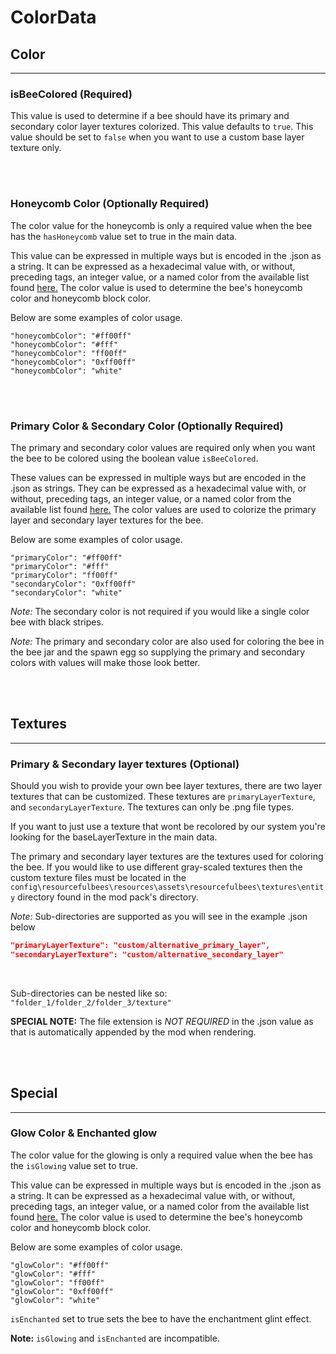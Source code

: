 # **ColorData**

## **Color**
***

### **isBeeColored** (Required)

This value is used to determine if a bee should have its primary and secondary color layer textures colorized. This value defaults to `true`. This value should be set to `false` when you want to use a custom base layer texture only.

<br>
<br>

### **Honeycomb Color** (Optionally Required)

The color value for the honeycomb is only a required value when the bee has the `hasHoneycomb` value set to true in the main data. 

This value can be expressed in multiple ways but is encoded in the .json as a string. It can be expressed as a hexadecimal value with, or without, preceding tags, an integer value, or a named color from the available list found [here.](https://github.com/Resourceful-Bees/ResourcefulBees/wiki/Optional-Colors-Names) The color value is used to determine the bee's honeycomb color and honeycomb block color.

Below are some examples of color usage.

`"honeycombColor": "#ff00ff"` <br>
`"honeycombColor": "#fff"` <br>
`"honeycombColor": "ff00ff"` <br>
`"honeycombColor": "0xff00ff"` <br>
`"honeycombColor": "white"` <br>

<br>
<br>

### **Primary Color & Secondary Color** (Optionally Required)

The primary and secondary color values are required only when you want the bee to be colored using the boolean value `isBeeColored`. 

These values can be expressed in multiple ways but are encoded in the .json as strings. They can be expressed as a hexadecimal value with, or without, preceding tags, an integer value, or a named color from the available list found [here.](https://github.com/Resourceful-Bees/ResourcefulBees/wiki/Optional-Colors-Names) The color values are used to colorize the primary layer and secondary layer textures for the bee. 

Below are some examples of color usage.

`"primaryColor": "#ff00ff"` <br>
`"primaryColor": "#fff"` <br>
`"primaryColor": "ff00ff"` <br>
`"secondaryColor": "0xff00ff"` <br>
`"secondaryColor": "white"` <br>

*Note:* The secondary color is not required if you would like a single color bee with black stripes. 

*Note:* The primary and secondary color are also used for coloring the bee in the bee jar and the spawn egg so supplying the primary and secondary colors with values will make those look better.

<br>
<br>

## Textures
***

### **Primary & Secondary layer textures** (Optional)

Should you wish to provide your own bee layer textures, there are two layer textures that can be customized. These textures are `primaryLayerTexture`, and `secondaryLayerTexture`. The textures can only be .png file types.

If you want to just use a texture that wont be recolored by our system you're looking for the baseLayerTexture in the main data.

The primary and secondary layer textures are the textures used for coloring the bee. If you would like to use different gray-scaled textures then the custom texture files must be located in the `config\resourcefulbees\resources\assets\resourcefulbees\textures\entity` directory found in the mod pack's directory.

*Note:* Sub-directories are supported as you will see in the example .json below

```json
"primaryLayerTexture": "custom/alternative_primary_layer",
"secondaryLayerTexture": "custom/alternative_secondary_layer"
```
<br>

Sub-directories can be nested like so: `"folder_1/folder_2/folder_3/texture"`

**SPECIAL NOTE:** The file extension is *NOT REQUIRED* in the .json value as that is automatically appended by the mod when rendering. 

<br>
<br>

## Special
***

### **Glow Color & Enchanted glow**

The color value for the glowing is only a required value when the bee has the `isGlowing` value set to true. 

This value can be expressed in multiple ways but is encoded in the .json as a string. It can be expressed as a hexadecimal value with, or without, preceding tags, an integer value, or a named color from the available list found [here.](https://github.com/Resourceful-Bees/ResourcefulBees/wiki/Optional-Colors-Names) The color value is used to determine the bee's honeycomb color and honeycomb block color.

Below are some examples of color usage.

`"glowColor": "#ff00ff"` <br>
`"glowColor": "#fff"` <br>
`"glowColor": "ff00ff"` <br>
`"glowColor": "0xff00ff"` <br>
`"glowColor": "white"` <br>

`isEnchanted` set to true sets the bee to have the enchantment glint effect.

**Note:** `isGlowing` and `isEnchanted` are incompatible.

<br>
<br>
<!--stackedit_data:
eyJoaXN0b3J5IjpbOTU4NDcyMjc2XX0=
-->